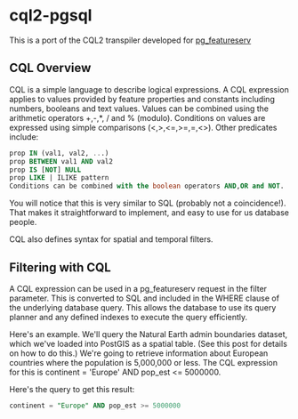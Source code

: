 # cql2-pgsql

This is a port of the CQL2 transpiler developed for [pg_featureserv](https://github.com/CrunchyData/pg_featureserv)

## CQL Overview

CQL is a simple language to describe logical expressions. A CQL expression applies to values provided by feature properties and constants including numbers, booleans and text values. Values can be combined using the arithmetic operators +,-,*, / and % (modulo). Conditions on values are expressed using simple comparisons (<,>,<=,>=,=,<>). Other predicates include:

```sql
prop IN (val1, val2, ...)
prop BETWEEN val1 AND val2
prop IS [NOT] NULL
prop LIKE | ILIKE pattern
Conditions can be combined with the boolean operators AND,OR and NOT.
```

You will notice that this is very similar to SQL (probably not a coincidence!). That makes it straightforward to implement, and easy to use for us database people.

CQL also defines syntax for spatial and temporal filters.

## Filtering with CQL

A CQL expression can be used in a pg_featureserv request in the filter parameter. This is converted to SQL and included in the WHERE clause of the underlying database query. This allows the database to use its query planner and any defined indexes to execute the query efficiently.

Here's an example. We'll query the Natural Earth admin boundaries dataset, which we've loaded into PostGIS as a spatial table. (See this post for details on how to do this.) We're going to retrieve information about European countries where the population is 5,000,000 or less. The CQL expression for this is continent = 'Europe' AND pop_est <= 5000000.

Here's the query to get this result:

```sql
continent = "Europe" AND pop_est >= 5000000
```